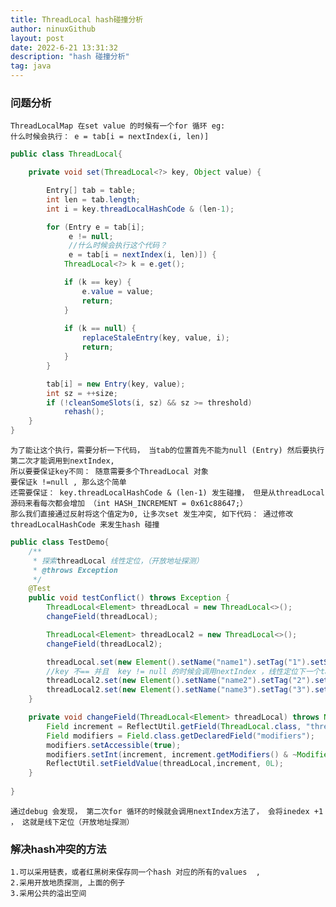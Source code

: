 ```yaml
---
title: ThreadLocal hash碰撞分析
author: ninuxGithub
layout: post
date: 2022-6-21 13:31:32
description: "hash 碰撞分析"
tag: java
---
```


### 问题分析
    ThreadLocalMap 在set value 的时候有一个for 循环 eg:
    什么时候会执行： e = tab[i = nextIndex(i, len)]

```java
public class ThreadLocal{

    private void set(ThreadLocal<?> key, Object value) {

        Entry[] tab = table;
        int len = tab.length;
        int i = key.threadLocalHashCode & (len-1);

        for (Entry e = tab[i];
             e != null;
             //什么时候会执行这个代码？
             e = tab[i = nextIndex(i, len)]) {
            ThreadLocal<?> k = e.get();

            if (k == key) {
                e.value = value;
                return;
            }
            
            if (k == null) {
                replaceStaleEntry(key, value, i);
                return;
            }
        }

        tab[i] = new Entry(key, value);
        int sz = ++size;
        if (!cleanSomeSlots(i, sz) && sz >= threshold)
            rehash();
    }    
}
```


    为了能让这个执行，需要分析一下代码， 当tab的位置首先不能为null (Entry) 然后要执行第二次才能调用到nextIndex,
    所以要要保证key不同： 随意需要多个ThreadLocal 对象
    要保证k !=null , 那么这个简单
    还需要保证： key.threadLocalHashCode & (len-1) 发生碰撞， 但是从threadLocal 源码来看每次都会增加 （int HASH_INCREMENT = 0x61c88647;）
    那么我们直接通过反射将这个值定为0, 让多次set 发生冲突, 如下代码： 通过修改threadLocalHashCode 来发生hash 碰撞



```java
public class TestDemo{
    /**
     * 探索threadLocal 线性定位，（开放地址探测）
     * @throws Exception
     */
    @Test
    public void testConflict() throws Exception {
        ThreadLocal<Element> threadLocal = new ThreadLocal<>();
        changeField(threadLocal);

        ThreadLocal<Element> threadLocal2 = new ThreadLocal<>();
        changeField(threadLocal2);

        threadLocal.set(new Element().setName("name1").setTag("1").setSeq(1));
        //key 不== 并且  key != null 的时候会调用nextIndex ，线性定位下一个tab的位置
        threadLocal2.set(new Element().setName("name2").setTag("2").setSeq(1));
        threadLocal2.set(new Element().setName("name3").setTag("3").setSeq(1));
    }

    private void changeField(ThreadLocal<Element> threadLocal) throws NoSuchFieldException, IllegalAccessException {
        Field increment = ReflectUtil.getField(ThreadLocal.class, "threadLocalHashCode");
        Field modifiers = Field.class.getDeclaredField("modifiers");
        modifiers.setAccessible(true);
        modifiers.setInt(increment, increment.getModifiers() & ~Modifier.FINAL);
        ReflectUtil.setFieldValue(threadLocal,increment, 0L);
    }
    
}
```

    通过debug 会发现， 第二次for 循环的时候就会调用nextIndex方法了， 会将inedex +1  ， 这就是线下定位（开放地址探测）



### 解决hash冲突的方法
    1.可以采用链表，或者红黑树来保存同一个hash 对应的所有的values  ,  
    2.采用开放地质探测, 上面的例子
    3.采用公共的溢出空间
    
        